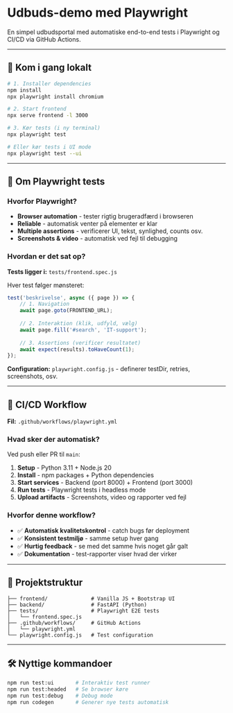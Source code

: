 # Udbuds-demo med Playwright

En simpel udbudsportal med automatiske end-to-end tests i Playwright og CI/CD via GitHub Actions.

---

## 🚀 Kom i gang lokalt

```bash
# 1. Installer dependencies
npm install
npx playwright install chromium

# 2. Start frontend
npx serve frontend -l 3000

# 3. Kør tests (i ny terminal)
npx playwright test

# Eller kør tests i UI mode
npx playwright test --ui
```

---

## 🧪 Om Playwright tests

### Hvorfor Playwright?
- **Browser automation** - tester rigtig brugeradfærd i browseren
- **Reliable** - automatisk venter på elementer er klar
- **Multiple assertions** - verificerer UI, tekst, synlighed, counts osv.
- **Screenshots & video** - automatisk ved fejl til debugging

### Hvordan er det sat op?

**Tests ligger i:** `tests/frontend.spec.js`

Hver test følger mønsteret:
```javascript
test('beskrivelse', async ({ page }) => {
    // 1. Navigation
    await page.goto(FRONTEND_URL);
    
    // 2. Interaktion (klik, udfyld, vælg)
    await page.fill('#search', 'IT-support');
    
    // 3. Assertions (verificer resultatet)
    await expect(results).toHaveCount(1);
});
```

**Configuration:** `playwright.config.js` - definerer testDir, retries, screenshots, osv.

---

## 🔄 CI/CD Workflow

**Fil:** `.github/workflows/playwright.yml`

### Hvad sker der automatisk?

Ved push eller PR til `main`:

1. **Setup** - Python 3.11 + Node.js 20
2. **Install** - npm packages + Python dependencies
3. **Start services** - Backend (port 8000) + Frontend (port 3000)
4. **Run tests** - Playwright tests i headless mode
5. **Upload artifacts** - Screenshots, video og rapporter ved fejl

### Hvorfor denne workflow?

- ✅ **Automatisk kvalitetskontrol** - catch bugs før deployment
- ✅ **Konsistent testmiljø** - samme setup hver gang
- ✅ **Hurtig feedback** - se med det samme hvis noget går galt
- ✅ **Dokumentation** - test-rapporter viser hvad der virker

---

## 📁 Projektstruktur

```
├── frontend/              # Vanilla JS + Bootstrap UI
├── backend/               # FastAPI (Python)
├── tests/                 # Playwright E2E tests
│   └── frontend.spec.js
├── .github/workflows/     # GitHub Actions
│   └── playwright.yml
└── playwright.config.js   # Test configuration
```

---

## 🛠️ Nyttige kommandoer

```bash
npm run test:ui       # Interaktiv test runner
npm run test:headed   # Se browser køre
npm run test:debug    # Debug mode
npm run codegen       # Generer nye tests automatisk
```